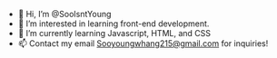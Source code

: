 - 👋 Hi, I’m @SooIsntYoung
- 👀 I’m interested in learning front-end development.
- 🌱 I’m currently learning Javascript, HTML, and CSS
- 📫 Contact my email Sooyoungwhang215@gmail.com for inquiries!
